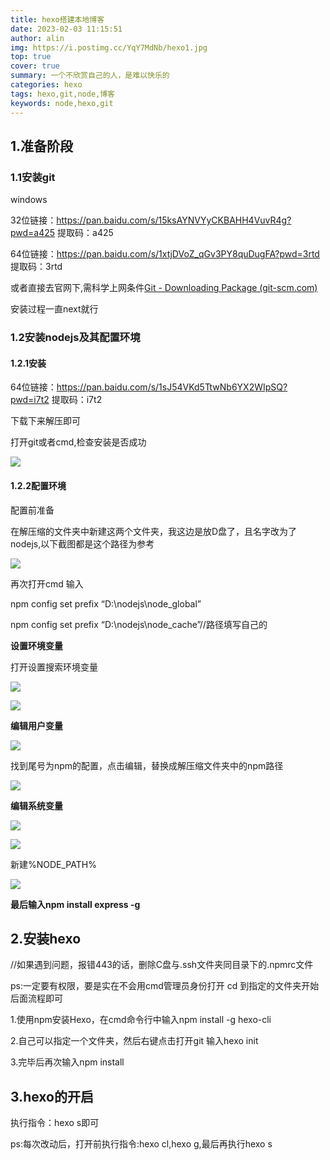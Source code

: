 ```yaml
---
title: hexo搭建本地博客
date: 2023-02-03 11:15:51
author: alin
img: https://i.postimg.cc/YqY7MdNb/hexo1.jpg
top: true
cover: true
summary: 一个不欣赏自己的人，是难以快乐的
categories: hexo 
tags: hexo,git,node,博客
keywords: node,hexo,git
---
```


## 1.准备阶段

### 1.1安装git

windows 

32位链接：https://pan.baidu.com/s/15ksAYNVYyCKBAHH4VuvR4g?pwd=a425 
提取码：a425

64位链接：https://pan.baidu.com/s/1xtjDVoZ_qGv3PY8quDugFA?pwd=3rtd 
提取码：3rtd

或者直接去官网下,需科学上网条件[Git - Downloading Package (git-scm.com)](https://git-scm.com/download/win)

安装过程一直next就行

### 1.2安装nodejs及其配置环境

#### 1.2.1安装

64位链接：https://pan.baidu.com/s/1sJ54VKd5TtwNb6YX2WIpSQ?pwd=i7t2 
提取码：i7t2

下载下来解压即可

打开git或者cmd,检查安装是否成功

![](node1.png)

#### 1.2.2配置环境

配置前准备

在解压缩的文件夹中新建这两个文件夹，我这边是放D盘了，且名字改为了nodejs,以下截图都是这个路径为参考

![](node2.png)

再次打开cmd 输入

npm config set prefix “D:\nodejs\node_global”

npm config set prefix “D:\nodejs\node_cache”//路径填写自己的

**设置环境变量**

打开设置搜索环境变量

![](node3.png)

![](node4.png)

**编辑用户变量**

![](node5.png)

找到尾号为npm的配置，点击编辑，替换成解压缩文件夹中的npm路径

![](node6.png)

**编辑系统变量**

![](node7.png)

![](node8.png)

新建%NODE_PATH%

![](node9.png)

**最后输入npm install express -g**

## 2.安装hexo

//如果遇到问题，报错443的话，删除C盘与.ssh文件夹同目录下的.npmrc文件

ps:一定要有权限，要是实在不会用cmd管理员身份打开 cd 到指定的文件夹开始后面流程即可

1.使用npm安装Hexo，在cmd命令行中输入npm install -g hexo-cli

2.自己可以指定一个文件夹，然后右键点击打开git 输入hexo init

3.完毕后再次输入npm install

## 3.hexo的开启

执行指令：hexo s即可

ps:每次改动后，打开前执行指令:hexo cl,hexo g,最后再执行hexo s



